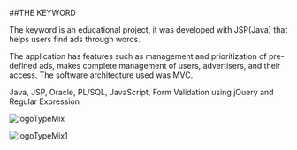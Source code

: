 
##THE KEYWORD

The keyword is an educational project, it was developed with JSP(Java) that helps users find ads through words.

The application has features such as management and prioritization of pre-defined ads, makes complete management of users, advertisers, and their access.
The software architecture used was MVC.

Java, JSP, Oracle, PL/SQL, JavaScript, Form Validation using jQuery and Regular Expression

![logoTypeMix](https://user-images.githubusercontent.com/82730685/178474469-b6cfd945-7f61-4485-b7cd-af473147ed7f.png)

![logoTypeMix1](https://user-images.githubusercontent.com/82730685/178474482-a59c5142-6b9c-411c-9d6b-94fefa8abd14.png)

